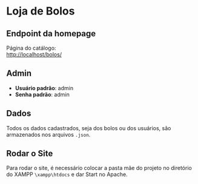 # Loja de Bolos

## Endpoint da homepage  
Página do catálogo:  
[http://localhost/bolos/](http://localhost/bolos/)

## Admin  
- **Usuário padrão**: admin  
- **Senha padrão**: admin  

## Dados  
Todos os dados cadastrados, seja dos bolos ou dos usuários, são armazenados nos arquivos `.json`.

## Rodar o Site  
Para rodar o site, é necessário colocar a pasta mãe do projeto no diretório do XAMPP `\xampp\htdocs` e dar Start no Apache.
